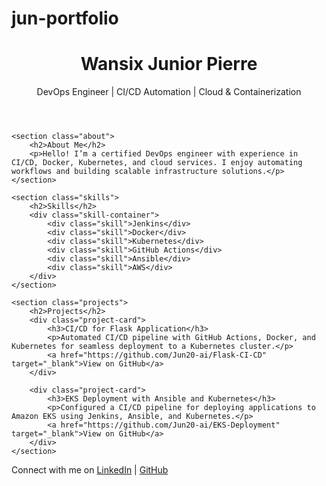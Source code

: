 # jun-portfolio
<!DOCTYPE html>
<html lang="en">
<head>
    <meta charset="UTF-8">
    <meta name="viewport" content="width=device-width, initial-scale=1.0">
    <title>Wansix Junior Pierre | DevOps Portfolio</title>
    <link rel="stylesheet" href="styles.css">
    <link rel="shortcut icon" type="image/png" href="./images/favicon.png">
</head>
<body>
    <header>
        <h1>Wansix Junior Pierre</h1>
        <p>DevOps Engineer | CI/CD Automation | Cloud & Containerization</p>
    </header>
    
    <section class="about">
        <h2>About Me</h2>
        <p>Hello! I’m a certified DevOps engineer with experience in CI/CD, Docker, Kubernetes, and cloud services. I enjoy automating workflows and building scalable infrastructure solutions.</p>
    </section>
    
    <section class="skills">
        <h2>Skills</h2>
        <div class="skill-container">
            <div class="skill">Jenkins</div>
            <div class="skill">Docker</div>
            <div class="skill">Kubernetes</div>
            <div class="skill">GitHub Actions</div>
            <div class="skill">Ansible</div>
            <div class="skill">AWS</div>
        </div>
    </section>
    
    <section class="projects">
        <h2>Projects</h2>
        <div class="project-card">
            <h3>CI/CD for Flask Application</h3>
            <p>Automated CI/CD pipeline with GitHub Actions, Docker, and Kubernetes for seamless deployment to a Kubernetes cluster.</p>
            <a href="https://github.com/Jun20-ai/Flask-CI-CD" target="_blank">View on GitHub</a>
        </div>
        
        <div class="project-card">
            <h3>EKS Deployment with Ansible and Kubernetes</h3>
            <p>Configured a CI/CD pipeline for deploying applications to Amazon EKS using Jenkins, Ansible, and Kubernetes.</p>
            <a href="https://github.com/Jun20-ai/EKS-Deployment" target="_blank">View on GitHub</a>
        </div>
    </section>
    
   <footer>
    <p>Connect with me on <a href="https://www.linkedin.com/in/wansix-pierre-65609523a/" target="_blank">LinkedIn</a> | <a href="https://github.com/Jun20-ai" target="_blank">GitHub</a></p>
</footer>

</body>
</html>

